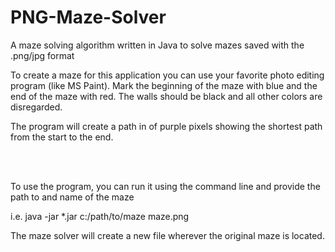 # PNG-Maze-Solver
A maze solving algorithm written in Java to solve mazes saved with the .png/jpg format


To create a maze for this application you can use your favorite photo editing program (like MS Paint). Mark the beginning of the maze with blue and the end of the maze with red. The walls should be black and all other colors are disregarded.

The program will create a path in of purple pixels showing the shortest path from the start to the end.

<br>
</br>

<p>To use the program, you can run it using the command line and provide the path to and name of the maze</p>
<p>i.e. java -jar *.jar c:/path/to/maze maze.png</p>

The maze solver will create a new file wherever the original maze is located.
